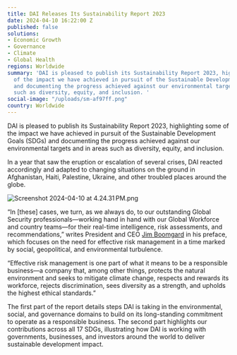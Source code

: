 ```yaml
---
title: DAI Releases Its Sustainability Report 2023
date: 2024-04-10 16:22:00 Z
published: false
solutions:
- Economic Growth
- Governance
- Climate
- Global Health
regions: Worldwide
summary: 'DAI is pleased to publish its Sustainability Report 2023, highlighting some
  of the impact we have achieved in pursuit of the Sustainable Development Goals (SDGs)
  and documenting the progress achieved against our environmental targets and in areas
  such as diversity, equity, and inclusion. '
social-image: "/uploads/sm-af97ff.png"
country: Worldwide
---
```


DAI is pleased to publish its Sustainability Report 2023, highlighting some of the impact we have achieved in pursuit of the Sustainable Development Goals (SDGs) and documenting the progress achieved against our environmental targets and in areas such as diversity, equity, and inclusion. 

In a year that saw the eruption or escalation of several crises, DAI reacted accordingly and adapted to changing situations on the ground in Afghanistan, Haiti, Palestine, Ukraine, and other troubled places around the globe. 

![Screenshot 2024-04-10 at 4.24.31 PM.png](/uploads/Screenshot%202024-04-10%20at%204.24.31%E2%80%AFPM.png)

“In [these] cases, we turn, as we always do, to our outstanding Global Security professionals—working hand in hand with our Global Workforce and country teams—for their real-time intelligence, risk assessments, and recommendations,” writes President and CEO [Jim Boomgard](https://www.dai.com/who-we-are/board/james-boomgard) in his preface, which focuses on the need for effective risk management in a time marked by social, geopolitical, and environmental turbulence. 

“Effective risk management is one part of what it means to be a responsible business—a company that, among other things, protects the natural environment and seeks to mitigate climate change, respects and rewards its workforce, rejects discrimination, sees diversity as a strength, and upholds the highest ethical standards.”

The first part of the report details steps DAI is taking in the environmental, social, and governance domains to build on its long-standing commitment to operate as a responsible business. The second part highlights our contributions across all 17 SDGs, illustrating how DAI is working with governments, businesses, and investors around the world to deliver sustainable development impact.
